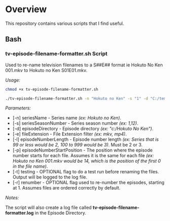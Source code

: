 # Overview

This repository contains various scripts that I find useful.

## Bash

### tv-episode-filename-formatter.sh Script

Used to re-name television filenames to a S##E## format ie Hokuto No Ken 001.mkv to Hokuto no Ken S01E01.mkv.

*Usage:*

```bash
chmod +x tv-episode-filename-formatter.sh

./tv-episode-filename-formatter.sh -n "Hokuto no Ken" -s "1" -d "C:/temp/My Plex/My Anime/Hokuto no Ken" -e "mkv" -l "3" -p "14"
```

*Parameters:*

- [-n] seriesName - Series name *(ex: Hokuto no Ken)*.
- [-s] seriesSeasonNumber - Series season number *(ex: 1,12)*.
- [-d] episodeDirectory - Episode directory *(ex: "c:/Hokuto No Ken")*.
- [-e] fileExtension - File Extension filter *(ex: mkv, mp4)*.
- [-l] episodeNumberLength - Episode number length *(ex: Series that is 99 or less would be 2, 100 to 999 would be 3)*.  Must be 2 or 3.
- [-p] episodeNumberStartPosition - The position where the episode number starts for each file.  Assumes it is the same for each file *(ex: Hokuto no Ken 001.mkv would be 14, which is the position of the first 0 in the file name)*.
- [-t] testing - OPTIONAL flag to do a test run before renaming the files.  Output will be logged to the log file.
- [-r] renumber - OPTIONAL flag used to re-number the episodes, starting at 1.  Assumes files are ordered correctly by default.

*Notes:*

The script will also create a log file called **tv-episode-filename-formatter.log** in the Episode Directory.